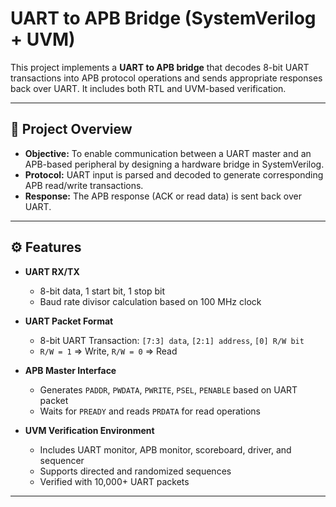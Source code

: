 # UART to APB Bridge (SystemVerilog + UVM)

This project implements a **UART to APB bridge** that decodes 8-bit UART transactions into APB protocol operations and sends appropriate responses back over UART. It includes both RTL and UVM-based verification.

---

## 🧠 Project Overview

- **Objective:** To enable communication between a UART master and an APB-based peripheral by designing a hardware bridge in SystemVerilog.
- **Protocol:** UART input is parsed and decoded to generate corresponding APB read/write transactions.
- **Response:** The APB response (ACK or read data) is sent back over UART.

---

## ⚙️ Features

- **UART RX/TX**
  - 8-bit data, 1 start bit, 1 stop bit
  - Baud rate divisor calculation based on 100 MHz clock

- **UART Packet Format**
  - 8-bit UART Transaction: `[7:3] data`, `[2:1] address`, `[0] R/W bit`
  - `R/W = 1` ⇒ Write, `R/W = 0` ⇒ Read

- **APB Master Interface**
  - Generates `PADDR`, `PWDATA`, `PWRITE`, `PSEL`, `PENABLE` based on UART packet
  - Waits for `PREADY` and reads `PRDATA` for read operations

- **UVM Verification Environment**
  - Includes UART monitor, APB monitor, scoreboard, driver, and sequencer
  - Supports directed and randomized sequences
  - Verified with 10,000+ UART packets

---



